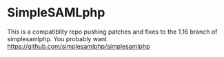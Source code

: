 SimpleSAMLphp
=============
This is a compatiblity repo pushing patches and fixes to the 1.16 branch of simplesamlphp. You probably want https://github.com/simplesamlphp/simplesamlphp
